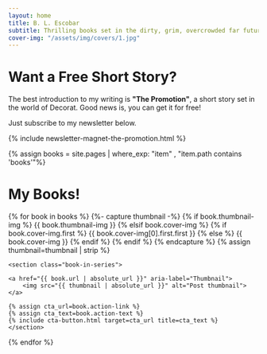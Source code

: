 ```yaml
---
layout: home
title: B. L. Escobar
subtitle: Thrilling books set in the dirty, grim, overcrowded far future.
cover-img: "/assets/img/covers/1.jpg"
---
```


# Want a Free Short Story?

The best introduction to my writing is **"The Promotion"**, a short story set in the world of Decorat. Good news is, you can get it for free!

Just subscribe to my newsletter below.

{% include newsletter-magnet-the-promotion.html %}

{% assign books = site.pages | where_exp: "item" , "item.path contains 'books'"%}

<div class="book-list">
<h1>My Books!</h1>
<div class="book-series-container">
{% for book in books %}
{%- capture thumbnail -%}
      {% if book.thumbnail-img %}
        {{ book.thumbnail-img }}
      {% elsif book.cover-img %}
        {% if book.cover-img.first %}
          {{ book.cover-img[0].first.first }}
        {% else %}
          {{ book.cover-img }}
        {% endif %}
      {% endif %}
{% endcapture %}
{% assign thumbnail=thumbnail | strip %}

    <section class="book-in-series">
    
    <a href="{{ book.url | absolute_url }}" aria-label="Thumbnail">
        <img src="{{ thumbnail | absolute_url }}" alt="Post thumbnail">
    </a>
                    
    {% assign cta_url=book.action-link %}
    {% assign cta_text=book.action-text %}
    {% include cta-button.html target=cta_url title=cta_text %}
    </section>

{% endfor %}
</div>
